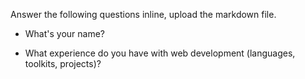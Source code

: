 

Answer the following questions inline, upload the markdown file.


 - What's your name?
 
 
 
 - What experience do you have with web development (languages, toolkits, projects)?

 
 
 
